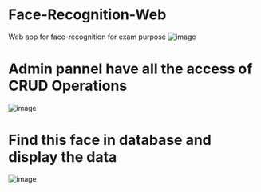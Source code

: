 # Face-Recognition-Web
Web app for face-recognition for exam purpose
![image](https://user-images.githubusercontent.com/63198658/137220324-117b9f84-a2e3-4ecb-82e1-51a7e3b035a5.png)
# Admin pannel have all the access of CRUD Operations
![image](https://user-images.githubusercontent.com/63198658/137220800-c883a272-da54-476f-8122-6bf3299cbbe0.png)
# Find this face in database and display the data
![image](https://user-images.githubusercontent.com/63198658/137220891-491efd4c-46de-4f72-8266-bb8320b4fed1.png)
